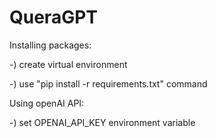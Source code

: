 # QueraGPT

Installing packages:


-) create virtual environment


-) use "pip install -r requirements.txt" command


Using openAI API:


-) set OPENAI_API_KEY environment variable
